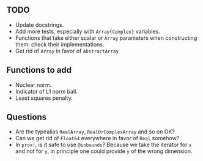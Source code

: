 ## TODO

* Update docstrings.
* Add more tests, especially with `Array{Complex}` variables.
* Functions that take either scalar or `Array` parameters when constructing them: check their implementations.
* Get rid of `Array` in favor of `AbstractArray`

## Functions to add

* Nuclear norm.
* Indicator of L1 norm ball.
* Least squares penalty.

## Questions

* Are the typealias `RealArray`, `RealOrComplexArray` and so on OK?
* Can we get rid of `Float64` everywhere in favor of `Real` somehow?
* In `prox!`, is it safe to use `@inbounds`? Because we take the iterator for `x`
and not for `y`, in principle one could provide `y` of the wrong dimension.
